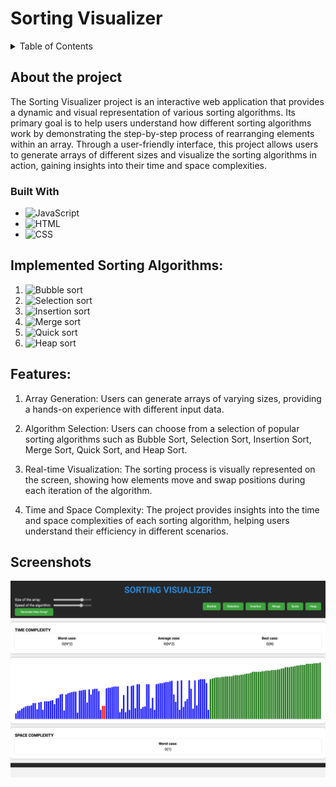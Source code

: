 # Sorting Visualizer

<!-- Table of Contents -->
<details>
<summary>Table of Contents</summary>
<ol>
    <li>
    <a href="#about-the-project">About The Project</a>
      <ul>
        <li>
            <a href="#built-with">Built With</a>
        </li>
      </ul>
    </li>
    <li>
        <a href="#implemented-sorting-algorithms">Implemented Sorting Algorithms</a>
    </li>
    <li>
        <a href="#features">Features</a>
    </li>
</ol>
</details>

## About the project

The Sorting Visualizer project is an interactive web application that provides a dynamic and visual representation of various sorting algorithms. Its primary goal is to help users understand how different sorting algorithms work by demonstrating the step-by-step process of rearranging elements within an array. Through a user-friendly interface, this project allows users to generate arrays of different sizes and visualize the sorting algorithms in action, gaining insights into their time and space complexities.

### Built With

-   ![JavaScript][JavaScript]
-   ![HTML][HTML]
-   ![CSS][CSS]

## Implemented Sorting Algorithms:

1. ![Bubble sort][bubble-sort]
2. ![Selection sort][selection-sort]
3. ![Insertion sort][insertion-sort]
4. ![Merge sort][merge-sort]
5. ![Quick sort][quick-sort]
6. ![Heap sort][heap-sort]

## Features:

1. Array Generation: Users can generate arrays of varying sizes, providing a hands-on experience with different input data.

2. Algorithm Selection: Users can choose from a selection of popular sorting algorithms such as Bubble Sort, Selection Sort, Insertion Sort, Merge Sort, Quick Sort, and Heap Sort.

3. Real-time Visualization: The sorting process is visually represented on the screen, showing how elements move and swap positions during each iteration of the algorithm.

4. Time and Space Complexity: The project provides insights into the time and space complexities of each sorting algorithm, helping users understand their efficiency in different scenarios.

## Screenshots

<img src="screen1.png" alt="screenshot of the webpage">
<!-- LINKS  -->

[JavaScript]: https://img.shields.io/badge/JavaScript-F7DF1E?style=for-the-badge&logo=javascript&logoColor=black
[HTML]: https://img.shields.io/badge/HTML5-E34F26?style=for-the-badge&logo=html5&logoColor=white
[CSS]: https://img.shields.io/badge/CSS-239120?&style=for-the-badge&logo=css3&logoColor=white
[bubble-sort]: https://img.shields.io/badge/Bubble%20Sort-FFA500?style=for-the-badge&logoColor=white
[selection-sort]: https://img.shields.io/badge/Selection%20Sort-FFA500?style=for-the-badge&logoColor=white
[insertion-sort]: https://img.shields.io/badge/Insertion%20Sort-FFA500?style=for-the-badge&logoColor=white
[merge-sort]: https://img.shields.io/badge/Merge%20Sort-FFA500?style=for-the-badge&logoColor=white
[quick-sort]: https://img.shields.io/badge/Quick%20Sort-FFA500?style=for-the-badge&logoColor=white
[heap-sort]: https://img.shields.io/badge/Heap%20Sort-FFA500?style=for-the-badge&logoColor=white
